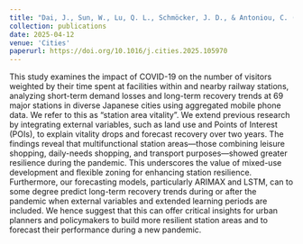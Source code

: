 ```yaml
---
title: "Dai, J., Sun, W., Lu, Q. L., Schmöcker, J. D., & Antoniou, C. (2025). Railway-station-area vitality in response to COVID-19: A case study of diverse Japanese cities. Cities, 105970."
collection: publications
date: 2025-04-12
venue: 'Cities'
paperurl: https://doi.org/10.1016/j.cities.2025.105970
---
```


This study examines the impact of COVID-19 on the number of visitors weighted by their time spent at facilities within and nearby railway stations, analyzing short-term demand losses and long-term recovery trends at 69 major stations in diverse Japanese cities using aggregated mobile phone data. We refer to this as “station area vitality”. We extend previous research by integrating external variables, such as land use and Points of Interest (POIs), to explain vitality drops and forecast recovery over two years. The findings reveal that multifunctional station areas—those combining leisure shopping, daily-needs shopping, and transport purposes—showed greater resilience during the pandemic. This underscores the value of mixed-use development and flexible zoning for enhancing station resilience. Furthermore, our forecasting models, particularly ARIMAX and LSTM, can to some degree predict long-term recovery trends during or after the pandemic when external variables and extended learning periods are included. We hence suggest that this can offer critical insights for urban planners and policymakers to build more resilient station areas and to forecast their performance during a new pandemic.